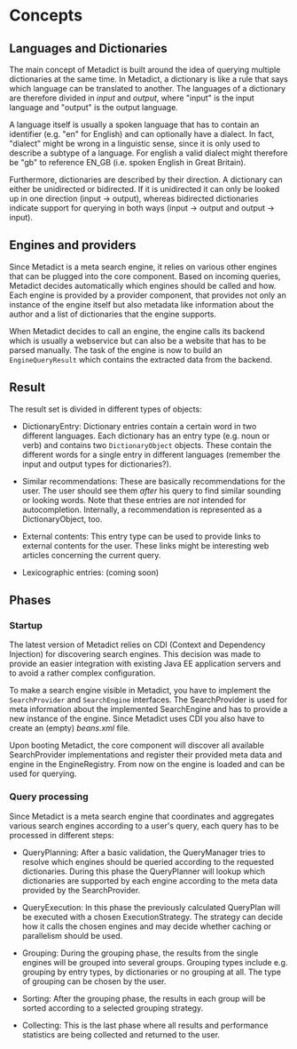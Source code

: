 # Concepts

## Languages and Dictionaries

The main concept of Metadict is built around the idea of querying multiple dictionaries at the same time. In Metadict,
a dictionary is like a rule that says which language can be translated to another. The languages of a dictionary are
therefore divided in *input* and *output*, where "input" is the input language and "output" is the output language.
 
A language itself is usually a spoken language that has to contain an identifier (e.g. "en" for English) and can
optionally have a dialect. In fact, "dialect" might be wrong in a linguistic sense, since it is only used to describe a
subtype of a language. For english a valid dialect might therefore be "gb" to reference EN_GB (i.e. spoken English in
Great Britain).

Furthermore, dictionaries are described by their direction. A dictionary can either be unidirected or bidirected. If it
is unidirected it can only be looked up in one direction (input -> output), whereas bidirected dictionaries indicate
support for querying in both ways (input -> output and output -> input).  
      
## Engines and providers

Since Metadict is a meta search engine, it relies on various other engines that can be plugged into the core component.
Based on incoming queries, Metadict decides automatically which engines should be called and how. Each engine is
provided by a provider component, that provides not only an instance of the engine itself but also metadata like
information about the author and a list of dictionaries that the engine supports. 

When Metadict decides to call an engine, the engine calls its backend which is usually a webservice but can also be a
website that has to be parsed manually. The task of the engine is now to build an ``EngineQueryResult`` which contains
the extracted data from the backend.

## Result

The result set is divided in different types of objects: 

  - DictionaryEntry:
  Dictionary entries contain a certain word in two different languages. Each dictionary has an entry
  type (e.g. noun or verb) and contains two ``DictionaryObject`` objects. These contain the different words for a
  single entry in different languages (remember the input and output types for dictionaries?).  
 
  - Similar recommendations:
  These are basically recommendations for the user. The user should see them *after* his query to find similar sounding
  or looking words. Note that these entries are *not* intended for autocompletion. Internally, a recommendation is
  represented as a DictionaryObject, too.
 
  - External contents:
  This entry type can be used to provide links to external contents for the user. These links might be interesting
  web articles concerning the current query.  
 
  - Lexicographic entries:
  (coming soon)

## Phases

### Startup

The latest version of Metadict relies on CDI (Context and Dependency Injection) for discovering search engines. This
decision was made to provide an easier integration with existing Java EE application servers and to avoid a rather
complex configuration.

To make a search engine visible in Metadict, you have to implement the ``SearchProvider`` and ``SearchEngine``
interfaces. The SearchProvider is used for meta information about the implemented SearchEngine and has to provide a new
instance of the engine. Since Metadict uses CDI you also have to create an (empty) *beans.xml* file. 

Upon booting Metadict, the core component will discover all available SearchProvider implementations and register
their provided meta data and engine in the EngineRegistry. From now on the engine is loaded and can be used for
querying.

### Query processing

Since Metadict is a meta search engine that coordinates and aggregates various search engines according to a user's
query, each query has to be processed in different steps:

  - QueryPlanning:
  After a basic validation, the QueryManager tries to resolve which engines should be queried according to the requested
  dictionaries. During this phase the QueryPlanner will lookup which dictionaries are supported by each engine according
  to the meta data provided by the SearchProvider.
   
  - QueryExecution:
  In this phase the previously calculated QueryPlan will be executed with a chosen ExecutionStrategy. The strategy can
  decide how it calls the chosen engines and may decide whether caching or parallelism should be used. 
  
  - Grouping:
  During the grouping phase, the results from the single engines will be grouped into several groups. Grouping types
  include e.g. grouping by entry types, by dictionaries or no grouping at all. The type of grouping can be chosen by
  the user.  
  
  - Sorting:
  After the grouping phase, the results in each group will be sorted according to a selected grouping strategy.
    
  - Collecting:
  This is the last phase where all results and performance statistics are being collected and returned to the user. 